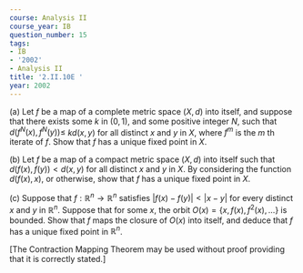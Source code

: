 ```yaml
---
course: Analysis II
course_year: IB
question_number: 15
tags:
- IB
- '2002'
- Analysis II
title: '2.II.10E '
year: 2002
---
```



(a) Let $f$ be a map of a complete metric space $(X, d)$ into itself, and suppose that there exists some $k$ in $(0,1)$, and some positive integer $N$, such that $d\left(f^{N}(x), f^{N}(y)\right) \leqslant$ $k d(x, y)$ for all distinct $x$ and $y$ in $X$, where $f^{m}$ is the $m$ th iterate of $f$. Show that $f$ has a unique fixed point in $X$.

(b) Let $f$ be a map of a compact metric space $(X, d)$ into itself such that $d(f(x), f(y))<d(x, y)$ for all distinct $x$ and $y$ in $X$. By considering the function $d(f(x), x)$, or otherwise, show that $f$ has a unique fixed point in $X$.

(c) Suppose that $f: \mathbb{R}^{n} \rightarrow \mathbb{R}^{n}$ satisfies $|f(x)-f(y)|<|x-y|$ for every distinct $x$ and $y$ in $\mathbb{R}^{n}$. Suppose that for some $x$, the orbit $O(x)=\left\{x, f(x), f^{2}(x), \ldots\right\}$ is bounded. Show that $f$ maps the closure of $O(x)$ into itself, and deduce that $f$ has a unique fixed point in $\mathbb{R}^{n}$.

[The Contraction Mapping Theorem may be used without proof providing that it is correctly stated.]